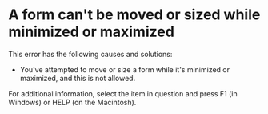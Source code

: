 
# A form can't be moved or sized while minimized or maximized

This error has the following causes and solutions:



- You've attempted to move or size a form while it's minimized or maximized, and this is not allowed.
    

For additional information, select the item in question and press F1 (in Windows) or HELP (on the Macintosh).
